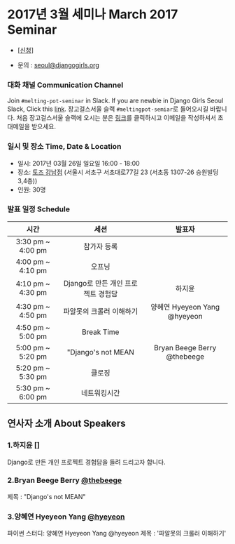 # 2017년 3월 세미나 March 2017 Seminar
* [[신청]](https://goo.gl/forms/FXOWhYHRTv705jwK2)

* 문의 : seoul@djangogirls.org

### 대화 채널 Communication Channel
Join `#melting-pot-seminar` in Slack.
If you are newbie in Django Girls Seoul Slack, Click this [link](
http://slack.djangogirlsseoul.org/
).
장고걸스서울 슬랙 `#meltingpot-semiar`로 들어오시길 바랍니다.
처음 장고걸스서울 슬랙에 오시는 분은 [링크](http://slack.djangogirlsseoul.org/)를 클릭하시고 이메일을 작성하셔서 초대메일을 받으세요.

### 일시 및 장소 Time, Date & Location
* 일시: 2017년 03월 26일 일요일 16:00 - 18:00
* 장소: [토즈 강남점](http://www.toz.co.kr/branch/main/index.htm?id=10) (서울시 서초구 서초대로77길 23 (서초동 1307-26 승원빌딩 3,4층))
* 인원: 30명

### 발표 일정 Schedule
시간| 세션 | 발표자 |
|:--:|:--:|:--:|
3:30 pm ~ 4:00 pm | 참가자 등록| |
4:00 pm ~ 4:10 pm | 오프닝 | |
4:10 pm ~ 4:30 pm | Django로 만든 개인 프로젝트 경험담 | 하지윤 |
4:30 pm ~ 4:50 pm | 파알못의 크롤러 이해하기 | 양혜연 Hyeyeon Yang @hyeyeon |
4:50 pm ~ 5:00 pm | Break Time | |
5:00 pm ~ 5:20 pm | "Django's not MEAN| Bryan Beege Berry @thebeege |
5:20 pm ~ 5:30 pm | 클로징 | |
5:30 pm ~ 6:00 pm | 네트워킹시간 | |

## 연사자 소개 About Speakers
### 1.하지윤 []
Django로 만든 개인 프로젝트 경험담을 들려 드리고자 합니다.

### 2.Bryan Beege Berry [@thebeege](https://github.com/TheBeege)
제목 : "Django's not MEAN"

### 3.양혜연 Hyeyeon Yang [@hyeyeon](https://github.com/imyeonn)

파이썬 스터디: 양혜연 Hyeyeon Yang @hyeyeon
제목 : '파알못의 크롤러 이해하기'
